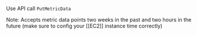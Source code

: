 Use API call `PutMetricData`

Note: Accepts metric data points two weeks in the past and two hours in the future (make sure to config your [[EC2]] instance time correctly)